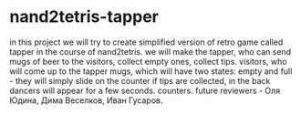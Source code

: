 # nand2tetris-tapper
in this project we will try to create simplified version of retro game called tapper in the course of nand2tetris.
we will make the tapper, who can send mugs of beer to the visitors, collect empty ones, collect tips.
visitors, who will come up to the tapper
mugs, which will have two states: empty and full - they will simply slide on the counter
if tips are collected, in the back dancers will appear for a few seconds.
counters.
future reviewers - Оля Юдина, Дима Веселков, Иван Гусаров.

